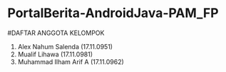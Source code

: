 # PortalBerita-AndroidJava-PAM_FP
#DAFTAR ANGGOTA KELOMPOK
1. Alex Nahum Salenda (17.11.0951)
2. Mualif Lihawa (17.11.0981)
3. Muhammad Ilham Arif A (17.11.0962)
